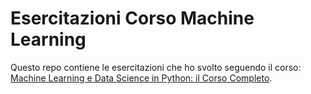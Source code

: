 # Esercitazioni Corso Machine Learning

Questo repo contiene le esercitazioni che ho svolto seguendo il corso:<br>
[Machine Learning e Data Science in Python: il Corso Completo](https://www.udemy.com/course/machine-learning-pratico/).
